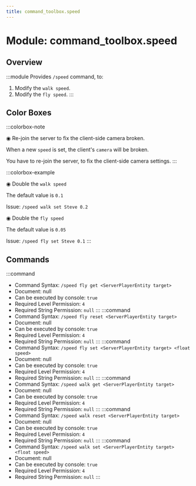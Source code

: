 ```yaml
---
title: command_toolbox.speed
---
```



# Module: command_toolbox.speed

## Overview
:::module
Provides `/speed` command, to:
1. Modify the `walk speed`.
2. Modify the `fly speed`.
:::
## Color Boxes

:::colorbox-note

◉ Re-join the server to fix the client-side camera broken.

When a new `speed` is set, the client's `camera` will be broken.

You have to re-join the server, to fix the client-side camera settings.
:::

:::colorbox-example

◉ Double the `walk speed`

The default value is `0.1`

Issue: `/speed walk set Steve 0.2`



◉ Double the `fly speed`

The default value is `0.05`

Issue: `/speed fly set Steve 0.1`
:::

## Commands
:::command
- Command Syntax: `/speed fly get <ServerPlayerEntity target>`
- Document: null
- Can be executed by console: `true`
- Required Level Permission: `4`
- Required String Permission: `null`
:::
:::command
- Command Syntax: `/speed fly reset <ServerPlayerEntity target>`
- Document: null
- Can be executed by console: `true`
- Required Level Permission: `4`
- Required String Permission: `null`
:::
:::command
- Command Syntax: `/speed fly set <ServerPlayerEntity target> <float speed>`
- Document: null
- Can be executed by console: `true`
- Required Level Permission: `4`
- Required String Permission: `null`
:::
:::command
- Command Syntax: `/speed walk get <ServerPlayerEntity target>`
- Document: null
- Can be executed by console: `true`
- Required Level Permission: `4`
- Required String Permission: `null`
:::
:::command
- Command Syntax: `/speed walk reset <ServerPlayerEntity target>`
- Document: null
- Can be executed by console: `true`
- Required Level Permission: `4`
- Required String Permission: `null`
:::
:::command
- Command Syntax: `/speed walk set <ServerPlayerEntity target> <float speed>`
- Document: null
- Can be executed by console: `true`
- Required Level Permission: `4`
- Required String Permission: `null`
:::
